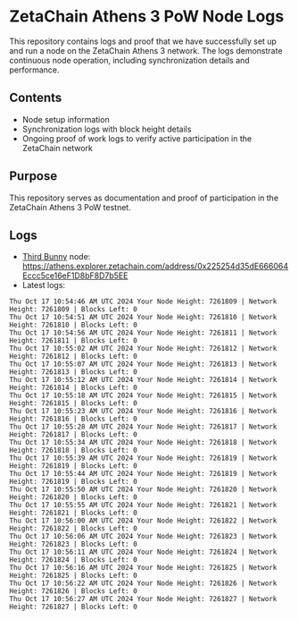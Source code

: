 # ZetaChain Athens 3 PoW Node Logs
This repository contains logs and proof that we have successfully set up and run a node on the ZetaChain Athens 3 network. The logs demonstrate continuous node operation, including synchronization details and performance.

## Contents
- Node setup information
- Synchronization logs with block height details
- Ongoing proof of work logs to verify active participation in the ZetaChain network

## Purpose
This repository serves as documentation and proof of participation in the ZetaChain Athens 3 PoW testnet.

## Logs

- [Third Bunny](https://thirdbunny.xyz/) node: https://athens.explorer.zetachain.com/address/0x225254d35dE666064Eccc5ce16eF1D8bF8D7b5EE
- Latest logs:
```
Thu Oct 17 10:54:46 AM UTC 2024 Your Node Height: 7261809 | Network Height: 7261809 | Blocks Left: 0
Thu Oct 17 10:54:51 AM UTC 2024 Your Node Height: 7261810 | Network Height: 7261810 | Blocks Left: 0
Thu Oct 17 10:54:56 AM UTC 2024 Your Node Height: 7261811 | Network Height: 7261811 | Blocks Left: 0
Thu Oct 17 10:55:02 AM UTC 2024 Your Node Height: 7261812 | Network Height: 7261812 | Blocks Left: 0
Thu Oct 17 10:55:07 AM UTC 2024 Your Node Height: 7261813 | Network Height: 7261813 | Blocks Left: 0
Thu Oct 17 10:55:12 AM UTC 2024 Your Node Height: 7261814 | Network Height: 7261814 | Blocks Left: 0
Thu Oct 17 10:55:18 AM UTC 2024 Your Node Height: 7261815 | Network Height: 7261815 | Blocks Left: 0
Thu Oct 17 10:55:23 AM UTC 2024 Your Node Height: 7261816 | Network Height: 7261816 | Blocks Left: 0
Thu Oct 17 10:55:28 AM UTC 2024 Your Node Height: 7261817 | Network Height: 7261817 | Blocks Left: 0
Thu Oct 17 10:55:34 AM UTC 2024 Your Node Height: 7261818 | Network Height: 7261818 | Blocks Left: 0
Thu Oct 17 10:55:39 AM UTC 2024 Your Node Height: 7261819 | Network Height: 7261819 | Blocks Left: 0
Thu Oct 17 10:55:44 AM UTC 2024 Your Node Height: 7261819 | Network Height: 7261819 | Blocks Left: 0
Thu Oct 17 10:55:50 AM UTC 2024 Your Node Height: 7261820 | Network Height: 7261820 | Blocks Left: 0
Thu Oct 17 10:55:55 AM UTC 2024 Your Node Height: 7261821 | Network Height: 7261821 | Blocks Left: 0
Thu Oct 17 10:56:00 AM UTC 2024 Your Node Height: 7261822 | Network Height: 7261822 | Blocks Left: 0
Thu Oct 17 10:56:06 AM UTC 2024 Your Node Height: 7261823 | Network Height: 7261823 | Blocks Left: 0
Thu Oct 17 10:56:11 AM UTC 2024 Your Node Height: 7261824 | Network Height: 7261824 | Blocks Left: 0
Thu Oct 17 10:56:16 AM UTC 2024 Your Node Height: 7261825 | Network Height: 7261825 | Blocks Left: 0
Thu Oct 17 10:56:22 AM UTC 2024 Your Node Height: 7261826 | Network Height: 7261826 | Blocks Left: 0
Thu Oct 17 10:56:27 AM UTC 2024 Your Node Height: 7261827 | Network Height: 7261827 | Blocks Left: 0
```
